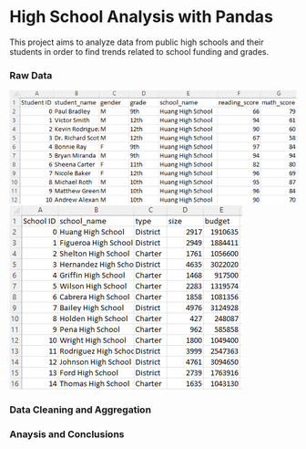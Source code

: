 # High School Analysis with Pandas
This project aims to analyze data from public high schools and their students in order to find trends related to school funding and grades.

<h3>Raw Data</h3>

![](screenshots/student_data.png)<br>
![](screenshots/school_data.png)<br>

<h3>Data Cleaning and Aggregation</h3>
<h3>Anaysis and Conclusions</h3>

